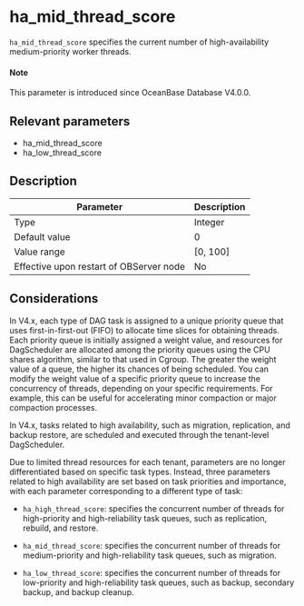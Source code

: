# ha_mid_thread_score

`ha_mid_thread_score` specifies the current number of high-availability medium-priority worker threads.

<main id="notice" type='explain'>
  <h4>Note</h4>
  <p>This parameter is introduced since OceanBase Database V4.0.0. </p>
</main>

## Relevant parameters

* ha_mid_thread_score
* ha_low_thread_score

## Description

| **Parameter** | **Description** |
| --- | --- |
| Type | Integer |
| Default value | 0 |
| Value range | [0, 100] |
| Effective upon restart of OBServer node | No |

## Considerations

In V4.x, each type of DAG task is assigned to a unique priority queue that uses first-in-first-out (FIFO) to allocate time slices for obtaining threads. Each priority queue is initially assigned a weight value, and resources for DagScheduler are allocated among the priority queues using the CPU shares algorithm, similar to that used in Cgroup. The greater the weight value of a queue, the higher its chances of being scheduled. You can modify the weight value of a specific priority queue to increase the concurrency of threads, depending on your specific requirements. For example, this can be useful for accelerating minor compaction or major compaction processes.

In V4.x, tasks related to high availability, such as migration, replication, and backup restore, are scheduled and executed through the tenant-level DagScheduler. 

Due to limited thread resources for each tenant, parameters are no longer differentiated based on specific task types. Instead, three parameters related to high availability are set based on task priorities and importance, with each parameter corresponding to a different type of task:

* `ha_high_thread_score`: specifies the concurrent number of threads for high-priority and high-reliability task queues, such as replication, rebuild, and restore.

* `ha_mid_thread_score`: specifies the concurrent number of threads for medium-priority and high-reliability task queues, such as migration.

* `ha_low_thread_score`: specifies the concurrent number of threads for low-priority and high-reliability task queues, such as backup, secondary backup, and backup cleanup.